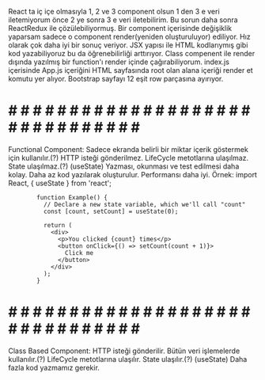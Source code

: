 React ta iç içe olmasıyla 1, 2 ve 3 component olsun 1 den 3 e veri iletemiyorum
	önce 2 ye sonra 3 e veri iletebilirim.
	Bu sorun daha sonra ReactRedux ile çözülebiliyormuş.
	Bir component içerisinde değişiklik yaparsam sadece o component
	render(yeniden oluşturuluyor) ediliyor. Hız olarak çok daha iyi bir sonuç veriyor.
	JSX yapısı ile HTML kodlarıymış gibi kod yazabiliyoruz bu da öğrenebilirliği arttırıyor.
	Class compenent ile render dışında yazılmış bir function'ı render içinde çağırabiliyorum.
	index.js içerisinde App.js içeriğini HTML sayfasında root olan alana içeriği render et komutu yer alıyor.
	Bootstrap sayfayı 12 eşit row parçasına ayırıyor.
  
  
  # # # # # # # # # # # # # # # # # # # # # # # # # # # # # # # # # 
  Functional Component: 
		Sadece ekranda belirli bir miktar içerik göstermek için kullanılır.(?)
		HTTP isteği gönderilmez.
		LifeCycle metotlarına ulaşılmaz.
		State ulaşılmaz.(?) (useState)
		Yazması, okunması ve test edilmesi daha kolay.
		Daha az kod yazılarak oluşturulur.
		Performansı daha iyi.
		Örnek:
			import React, { useState } from 'react';
 
			function Example() {
			  // Declare a new state variable, which we'll call "count"
			  const [count, setCount] = useState(0);
			 
			  return (
				<div>
				  <p>You clicked {count} times</p>
				  <button onClick={() => setCount(count + 1)}>
					Click me
				  </button>
				</div>
			  );
			}
      
  # # # # # # # # # # # # # # # # # # # # # # # # # # # # # # # # # 
  Class Based Component:
		HTTP isteği gönderilir.
		Bütün veri işlemelerde kullanılır.(?)
		LifeCycle metotlarına ulaşılır.
		State ulaşılır.(?) (useState)
		Daha fazla kod yazmamız gerekir.
